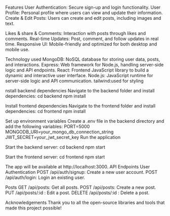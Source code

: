 Features
User Authentication: Secure sign-up and login functionality.
User Profile: Personal profile where users can view and update their information.
Create & Edit Posts: Users can create and edit posts, including images and text.

Likes & share & Comments: Interaction with posts through likes and comments.
Real-time Updates: Post, comment, and follow updates in real time.
Responsive UI: Mobile-friendly and optimized for both desktop and mobile use.

Technology used
MongoDB: NoSQL database for storing user data, posts, and interactions.
Express: Web framework for Node.js, handling server-side logic and API endpoints.
React: Frontend JavaScript library to build a dynamic and interactive user interface.
Node.js: JavaScript runtime for server-side logic and API communication.
tailwind:used for styling

nstall backend dependencies
Navigate to the backend folder and install dependencies:
cd backend
npm install


Install frontend dependencies
Navigate to the frontend folder and install dependencies:
cd frontend
npm install


Set up environment variables
Create a .env file in the backend directory and add the following variables:
PORT=5000
MONGODB_URI=your_mongo_db_connection_string
JWT_SECRET=your_jwt_secret_key
Run the application


Start the backend server:
cd backend
npm start


Start the frontend server:
cd frontend
npm start


The app will be available at http://localhost:3000.
API Endpoints
User Authentication
POST /api/auth/signup: Create a new user account.
POST /api/auth/login: Login an existing user.

Posts
GET /api/posts: Get all posts.
POST /api/posts: Create a new post.
PUT /api/posts/:id : Edit a post.
DELETE /api/posts/:id : Delete a post.




Acknowledgements
Thank you to all the open-source libraries and tools that made this project possible!
